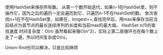 使用HashSet来保存所有数。
从第一个数开始迭代，如果n-1在HashSet里，则不操作它，因为之后的遍历一定会遍历到它，只遍历n-1不在HashSet的数。
依次查找n+1在不在HashSet里，如果在，longest++,查找完毕后，用max来保存当前当前结点为首节点的最长连续序列的长度和当前max的最大值。
HashSet o(1)的查找速度
时间复杂度：O(n) 虽然看起来像O(n^2)，实际上第二层循环也在每个数上走了一遍，所以时间复杂度O(n)。

Union-find也可以解决，只是比较麻烦
